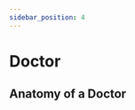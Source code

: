 ```yaml
---
sidebar_position: 4
---
```


# Doctor
## Anatomy of a Doctor
<!-- Explain a single doctor object -->
